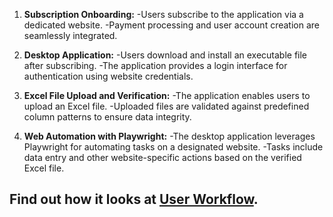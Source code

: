 1. **Subscription Onboarding:**
    -Users subscribe to the application via a dedicated website.
    -Payment processing and user account creation are seamlessly integrated.

2. **Desktop Application:**
    -Users download and install an executable file after subscribing.
    -The application provides a login interface for authentication using website credentials.

3. **Excel File Upload and Verification:**
    -The application enables users to upload an Excel file.
    -Uploaded files are validated against predefined column patterns to ensure data integrity.

4. **Web Automation with Playwright:**
    -The desktop application leverages Playwright for automating tasks on a designated website.
    -Tasks include data entry and other website-specific actions based on the verified Excel file.

## Find out how it looks at **[User Workflow](/docs/User%20Workflow/Login/Sign-In-Form.md)**.    
